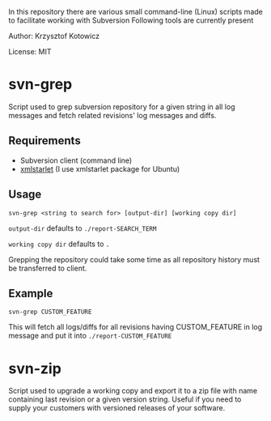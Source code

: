 In this repository there are various small command-line (Linux) scripts made to facilitate working with Subversion
Following tools are currently present

Author: Krzysztof Kotowicz <kkotowicz at gmail dot com>

License: MIT

svn-grep
==========
Script used to grep subversion repository for a given string in all log messages and fetch related revisions' log messages and diffs.

Requirements
------------
- Subversion client (command line)
- [xmlstarlet](http://xmlstar.sourceforge.net) (I use xmlstarlet package for Ubuntu)

Usage
-----
    svn-grep <string to search for> [output-dir] [working copy dir]

`output-dir` defaults to `./report-SEARCH_TERM`

`working copy dir` defaults to `.`

Grepping the repository could take some time as all repository history must be transferred to client.

Example
-------
    svn-grep CUSTOM_FEATURE 
    
This will fetch all logs/diffs for all revisions having CUSTOM_FEATURE in log message and put it into `./report-CUSTOM_FEATURE`

svn-zip
=======
Script used to upgrade a working copy and export it to a zip file with name containing last revision or a given version string.
Useful if you need to supply your customers with versioned releases of your software.
